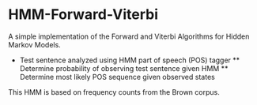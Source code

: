 # HMM-Forward-Viterbi

A simple implementation of the Forward and Viterbi Algorithms for Hidden Markov Models.

* Test sentence analyzed using HMM part of speech (POS) tagger
  ** Determine probability of observing test sentence given HMM
  ** Determine most likely POS sequence given observed states
  
This HMM is based on frequency counts from the Brown corpus.
